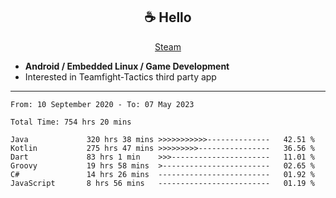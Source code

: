 <h2 align="center"> ☕ Hello </h2>

<p align="center">
  <a href="https://steamcommunity.com/id/Niforances/">Steam</a>
</p>

 - **Android / Embedded Linux / Game Development**
 - Interested in Teamfight-Tactics third party app

------

<!--START_SECTION:waka-->

```text
From: 10 September 2020 - To: 07 May 2023

Total Time: 754 hrs 20 mins

Java             320 hrs 38 mins >>>>>>>>>>>--------------   42.51 %
Kotlin           275 hrs 47 mins >>>>>>>>>----------------   36.56 %
Dart             83 hrs 1 min    >>>----------------------   11.01 %
Groovy           19 hrs 58 mins  >------------------------   02.65 %
C#               14 hrs 26 mins  -------------------------   01.92 %
JavaScript       8 hrs 56 mins   -------------------------   01.19 %
```

<!--END_SECTION:waka-->
